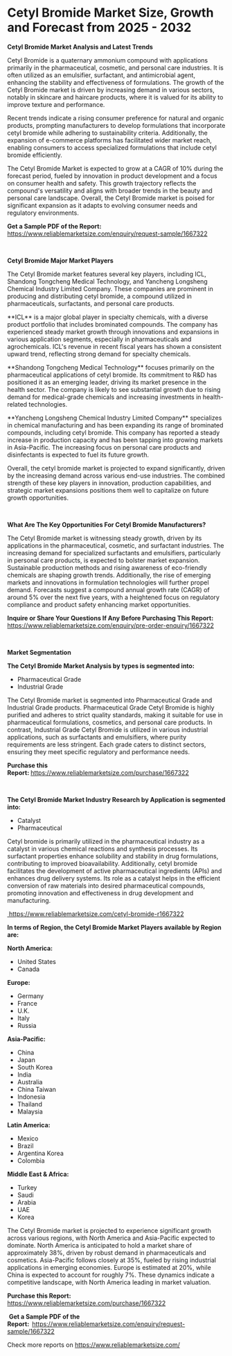 <p><h1>Cetyl Bromide Market Size, Growth and Forecast from 2025 - 2032</h1></p><p><strong>Cetyl Bromide Market Analysis and Latest Trends</strong></p>
<p><p>Cetyl Bromide is a quaternary ammonium compound with applications primarily in the pharmaceutical, cosmetic, and personal care industries. It is often utilized as an emulsifier, surfactant, and antimicrobial agent, enhancing the stability and effectiveness of formulations. The growth of the Cetyl Bromide market is driven by increasing demand in various sectors, notably in skincare and haircare products, where it is valued for its ability to improve texture and performance. </p><p>Recent trends indicate a rising consumer preference for natural and organic products, prompting manufacturers to develop formulations that incorporate cetyl bromide while adhering to sustainability criteria. Additionally, the expansion of e-commerce platforms has facilitated wider market reach, enabling consumers to access specialized formulations that include cetyl bromide efficiently. </p><p>The Cetyl Bromide Market is expected to grow at a CAGR of 10% during the forecast period, fueled by innovation in product development and a focus on consumer health and safety. This growth trajectory reflects the compound's versatility and aligns with broader trends in the beauty and personal care landscape. Overall, the Cetyl Bromide market is poised for significant expansion as it adapts to evolving consumer needs and regulatory environments.</p></p>
<p><strong>Get a Sample PDF of the Report:&nbsp;</strong> <a href="https://www.reliablemarketsize.com/enquiry/request-sample/1667322?utm_campaign=2625&utm_medium=2&utm_source=Github&utm_content=ia&utm_term=02042025&utm_id=cetyl-bromide">https://www.reliablemarketsize.com/enquiry/request-sample/1667322</a></p>
<p>&nbsp;</p>
<p><strong>Cetyl Bromide Major Market Players</strong></p>
<p><p>The Cetyl Bromide market features several key players, including ICL, Shandong Tongcheng Medical Technology, and Yancheng Longsheng Chemical Industry Limited Company. These companies are prominent in producing and distributing cetyl bromide, a compound utilized in pharmaceuticals, surfactants, and personal care products.</p><p>**ICL** is a major global player in specialty chemicals, with a diverse product portfolio that includes brominated compounds. The company has experienced steady market growth through innovations and expansions in various application segments, especially in pharmaceuticals and agrochemicals. ICL's revenue in recent fiscal years has shown a consistent upward trend, reflecting strong demand for specialty chemicals.</p><p>**Shandong Tongcheng Medical Technology** focuses primarily on the pharmaceutical applications of cetyl bromide. Its commitment to R&D has positioned it as an emerging leader, driving its market presence in the health sector. The company is likely to see substantial growth due to rising demand for medical-grade chemicals and increasing investments in health-related technologies.</p><p>**Yancheng Longsheng Chemical Industry Limited Company** specializes in chemical manufacturing and has been expanding its range of brominated compounds, including cetyl bromide. This company has reported a steady increase in production capacity and has been tapping into growing markets in Asia-Pacific. The increasing focus on personal care products and disinfectants is expected to fuel its future growth.</p><p>Overall, the cetyl bromide market is projected to expand significantly, driven by the increasing demand across various end-use industries. The combined strength of these key players in innovation, production capabilities, and strategic market expansions positions them well to capitalize on future growth opportunities.</p></p>
<p>&nbsp;</p>
<p><strong>What Are The Key Opportunities For Cetyl Bromide Manufacturers?</strong></p>
<p><p>The Cetyl Bromide market is witnessing steady growth, driven by its applications in the pharmaceutical, cosmetic, and surfactant industries. The increasing demand for specialized surfactants and emulsifiers, particularly in personal care products, is expected to bolster market expansion. Sustainable production methods and rising awareness of eco-friendly chemicals are shaping growth trends. Additionally, the rise of emerging markets and innovations in formulation technologies will further propel demand. Forecasts suggest a compound annual growth rate (CAGR) of around 5% over the next five years, with a heightened focus on regulatory compliance and product safety enhancing market opportunities.</p></p>
<p><strong>Inquire or Share Your Questions If Any Before Purchasing This Report:</strong> <a href="https://www.reliablemarketsize.com/enquiry/pre-order-enquiry/1667322?utm_campaign=2625&utm_medium=2&utm_source=Github&utm_content=ia&utm_term=02042025&utm_id=cetyl-bromide">https://www.reliablemarketsize.com/enquiry/pre-order-enquiry/1667322</a></p>
<p>&nbsp;</p>
<p><strong>Market Segmentation</strong></p>
<p><strong>The Cetyl Bromide Market Analysis by types is segmented into:</strong></p>
<p><ul><li>Pharmaceutical Grade</li><li>Industrial Grade</li></ul></p>
<p><p>The Cetyl Bromide market is segmented into Pharmaceutical Grade and Industrial Grade products. Pharmaceutical Grade Cetyl Bromide is highly purified and adheres to strict quality standards, making it suitable for use in pharmaceutical formulations, cosmetics, and personal care products. In contrast, Industrial Grade Cetyl Bromide is utilized in various industrial applications, such as surfactants and emulsifiers, where purity requirements are less stringent. Each grade caters to distinct sectors, ensuring they meet specific regulatory and performance needs.</p></p>
<p><strong>Purchase this Report:&nbsp;</strong><a href="https://www.reliablemarketsize.com/purchase/1667322?utm_campaign=2625&utm_medium=2&utm_source=Github&utm_content=ia&utm_term=02042025&utm_id=cetyl-bromide">https://www.reliablemarketsize.com/purchase/1667322</a></p>
<p>&nbsp;</p>
<p><strong>The Cetyl Bromide Market Industry Research by Application is segmented into:</strong></p>
<p><ul><li>Catalyst</li><li>Pharmaceutical</li></ul></p>
<p><p>Cetyl bromide is primarily utilized in the pharmaceutical industry as a catalyst in various chemical reactions and synthesis processes. Its surfactant properties enhance solubility and stability in drug formulations, contributing to improved bioavailability. Additionally, cetyl bromide facilitates the development of active pharmaceutical ingredients (APIs) and enhances drug delivery systems. Its role as a catalyst helps in the efficient conversion of raw materials into desired pharmaceutical compounds, promoting innovation and effectiveness in drug development and manufacturing.</p></p>
<p><a href="https://www.reliablemarketsize.com/cetyl-bromide-r1667322?utm_campaign=2625&utm_medium=2&utm_source=Github&utm_content=ia&utm_term=02042025&utm_id=cetyl-bromide">&nbsp;https://www.reliablemarketsize.com/cetyl-bromide-r1667322</a></p>
<p><strong>In terms of Region, the Cetyl Bromide Market Players available by Region are:</strong></p>
<p>
    <p> <strong> North America: </strong>
        <ul>
            <li>United States</li>
            <li>Canada</li>
        </ul>
        </p> 
    <p> <strong> Europe: </strong>
        <ul>
            <li>Germany</li>
            <li>France</li>
            <li>U.K.</li>
            <li>Italy</li>
            <li>Russia</li>
        </ul>
        </p> 
    <p> <strong> Asia-Pacific: </strong>
        <ul>
            <li>China</li>
            <li>Japan</li>
            <li>South Korea</li>
            <li>India</li>
            <li>Australia</li>
            <li>China Taiwan</li>
            <li>Indonesia</li>
            <li>Thailand</li>
            <li>Malaysia</li>
        </ul>
        </p> 
    <p> <strong> Latin America: </strong>
        <ul>
            <li>Mexico</li>
            <li>Brazil</li>
            <li>Argentina Korea</li>
            <li>Colombia</li>
        </ul>
        </p> 
    <p> <strong> Middle East & Africa: </strong>
        <ul>
            <li>Turkey</li>
            <li>Saudi</li>
            <li>Arabia</li>
            <li>UAE</li>
            <li>Korea</li>
        </ul>
    </p>
    </p>
<p><p>The Cetyl Bromide market is projected to experience significant growth across various regions, with North America and Asia-Pacific expected to dominate. North America is anticipated to hold a market share of approximately 38%, driven by robust demand in pharmaceuticals and cosmetics. Asia-Pacific follows closely at 35%, fueled by rising industrial applications in emerging economies. Europe is estimated at 20%, while China is expected to account for roughly 7%. These dynamics indicate a competitive landscape, with North America leading in market valuation.</p></p>
<p><strong>Purchase this Report: </strong><a href="https://www.reliablemarketsize.com/purchase/1667322?utm_campaign=2625&utm_medium=2&utm_source=Github&utm_content=ia&utm_term=02042025&utm_id=cetyl-bromide">https://www.reliablemarketsize.com/purchase/1667322</a></p>
<p>&nbsp;<strong>Get a Sample PDF of the Report:&nbsp;&nbsp;</strong><a href="https://www.reliablemarketsize.com/enquiry/request-sample/1667322?utm_campaign=2625&utm_medium=2&utm_source=Github&utm_content=ia&utm_term=02042025&utm_id=cetyl-bromide">https://www.reliablemarketsize.com/enquiry/request-sample/1667322</a></p>
<p><strong></strong></p>
<p>Check more reports on <a href="https://www.reliablemarketsize.com/?utm_campaign=2625&utm_medium=2&utm_source=Github&utm_content=ia&utm_term=02042025&utm_id=cetyl-bromide">https://www.reliablemarketsize.com/</a></p>